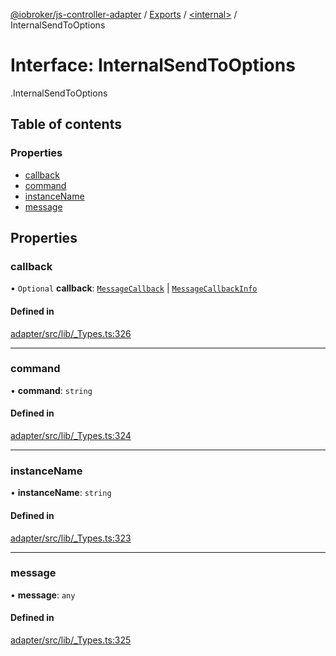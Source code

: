[@iobroker/js-controller-adapter](../README.md) / [Exports](../modules.md) / [<internal\>](../modules/internal_.md) / InternalSendToOptions

# Interface: InternalSendToOptions

[<internal>](../modules/internal_.md).InternalSendToOptions

## Table of contents

### Properties

- [callback](internal_.InternalSendToOptions.md#callback)
- [command](internal_.InternalSendToOptions.md#command)
- [instanceName](internal_.InternalSendToOptions.md#instancename)
- [message](internal_.InternalSendToOptions.md#message)

## Properties

### callback

• `Optional` **callback**: [`MessageCallback`](../modules/internal_.md#messagecallback) \| [`MessageCallbackInfo`](internal_.MessageCallbackInfo.md)

#### Defined in

[adapter/src/lib/_Types.ts:326](https://github.com/ioBroker/ioBroker.js-controller/blob/7dd079e8/packages/adapter/src/lib/_Types.ts#L326)

___

### command

• **command**: `string`

#### Defined in

[adapter/src/lib/_Types.ts:324](https://github.com/ioBroker/ioBroker.js-controller/blob/7dd079e8/packages/adapter/src/lib/_Types.ts#L324)

___

### instanceName

• **instanceName**: `string`

#### Defined in

[adapter/src/lib/_Types.ts:323](https://github.com/ioBroker/ioBroker.js-controller/blob/7dd079e8/packages/adapter/src/lib/_Types.ts#L323)

___

### message

• **message**: `any`

#### Defined in

[adapter/src/lib/_Types.ts:325](https://github.com/ioBroker/ioBroker.js-controller/blob/7dd079e8/packages/adapter/src/lib/_Types.ts#L325)
